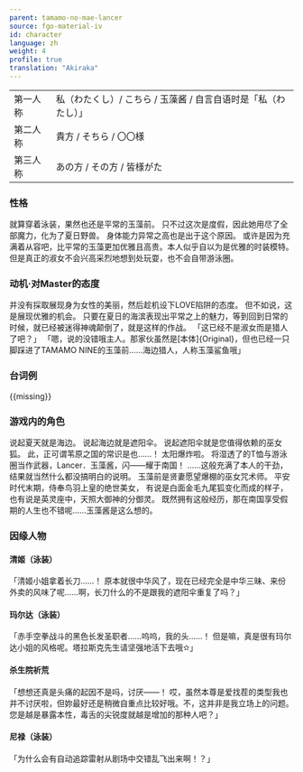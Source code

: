 ```yaml
---
parent: tamamo-no-mae-lancer
source: fgo-material-iv
id: character
language: zh
weight: 4
profile: true
translation: "Akiraka"
---
```


<table>
  <tr><td>第一人称</td><td>私（わたくし）/ こちら / 玉藻酱 / 自言自语时是「私（わたし）」</td></tr>
  <tr><td>第二人称</td><td>貴方 / そちら / 〇〇様 </td></tr>
  <tr><td>第三人称</td><td>あの方 / その方 / 皆様がた</td></tr>
</table>

### 性格

就算穿着泳装，果然也还是平常的玉藻前。
只不过这次是度假，因此她用尽了全部魔力，化为了夏日野兽。
身体能力异常之高也是出于这个原因。
或许是因为充满着从容吧，比平常的玉藻更加优雅且高贵。本人似乎自以为是优雅的时装模特。
但是真正的淑女不会兴高采烈地想到处玩耍，也不会自带游泳圈。

### 动机·对Master的态度

并没有採取展现身为女性的美丽，然后趁机设下LOVE陷阱的态度。
但不如说，这是展现优雅的机会。
只要在夏日的海滨表现出平常之上的魅力，等到回到日常的时候，就已经被迷得神魂颠倒了，就是这样的作战。
「这已经不是淑女而是猎人了吧？」
「嗯，说的没错哦主人。那家伙虽然是[本体]{Original}，但也已经一只脚踩进了TAMAMO NINE的玉藻前……海边猎人，人称玉藻鲨鱼哦」

### 台词例

{{missing}}

### 游戏内的角色

说起夏天就是海边。
说起海边就是遮阳伞。
说起遮阳伞就是您值得依赖的巫女狐。
此，正可谓苇原之国的常识是也……！
太阳爆炸啦。
将湿透了的T恤与游泳圈当作武器，Lancer．玉藻酱，闪——耀于南国！
……这般充满了本人的干劲，结果就当然什么都没搞明白的说明。
玉藻前是贤妻愿望爆棚的巫女咒术师。
平安时代末期，侍奉鸟羽上皇的绝世美女，
有说是白面金毛九尾狐变化而成的样子，
也有说是英灵座中，天照大御神的分御灵。
既然拥有这般经历，那在南国享受假期的人生也不错呢……玉藻酱是这么想的。

### 因缘人物

#### 清姬（泳装）

「清姬小姐拿着长刀……！
原本就很中华风了，现在已经完全是中华三昧、来份外卖的风味了呢……啊，长刀什么的不是跟我的遮阳伞重复了吗？」

#### 玛尔达（泳装）

「赤手空拳战斗的黑色长发圣职者……呜呜，我的头……！
但是嘛，真是很有玛尔达小姐的风格呢。塔拉斯克先生请坚强地活下去哦✫」

#### 杀生院祈荒

「想想还真是头痛的起因不是吗，讨厌——！
哎，虽然本尊是爱找茬的类型我也并不讨厌啦，但妳最好还是稍微自重点比较好哦。不，这并非是我立场上的问题。您是越是暴露本性，毒舌的尖锐度就越是增加的那种人吧？」

#### 尼禄（泳装）

「为什么会有自动追踪雷射从剧场中交错乱飞出来啊！？」
